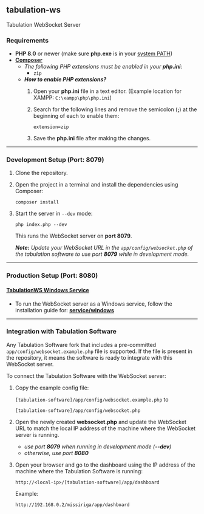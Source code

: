 ## tabulation-ws
Tabulation WebSocket Server

### Requirements
- **PHP 8.0** or newer (make sure **php.exe** is in your [system PATH](https://stackoverflow.com/questions/31291317/php-is-not-recognized-as-an-internal-or-external-command-in-command-prompt))
- [**Composer**](https://getcomposer.org/)
  - _The following PHP extensions must be enabled in your **php.ini**:_
    - `zip`
  - _**How to enable PHP extensions?**_
    1. Open your **php.ini** file in a text editor.
       (Example location for XAMPP: `C:\xampp\php\php.ini`)

    2. Search for the following lines and remove the semicolon (**;**) at the beginning of each to enable them:
       ```angular2html
       extension=zip
       ```
    3. Save the **php.ini** file after making the changes.
---

### Development Setup (Port: 8079)
1. Clone the repository.
2. Open the project in a terminal and install the dependencies using Composer:
   ```
   composer install
   ```
3. Start the server in `--dev` mode:
   ```
   php index.php --dev
   ```
   This runs the WebSocket server on **port 8079**.

   _**Note:** Update your WebSocket URL in the `app/config/websocket.php` of the tabulation software to use port **8079** while in development mode._

---

### Production Setup (Port: 8080)
#### [TabulationWS Windows Service](service/windows)
- To run the WebSocket server as a Windows service,
follow the installation guide for:
[**service/windows**](service/windows)

---

### Integration with Tabulation Software
Any Tabulation Software fork that includes a pre-committed `app/config/websocket.example.php` file is supported.
If the file is present in the repository, it means the software is ready to integrate with this WebSocket server.

To connect the Tabulation Software with the WebSocket server:
1. Copy the example config file:
   
   `[tabulation-software]/app/config/websocket.example.php` to
  
   `[tabulation-software]/app/config/websocket.php`

2. Open the newly created **websocket.php** and update the WebSocket URL to match the local IP address of the machine where the WebSocket server is running. 
   - _use port **8079** when running in development mode (**--dev**)_
   - _otherwise, use port **8080**_

3. Open your browser and go to the dashboard using the IP address of the machine where the Tabulation Software is running:

   `http://<local-ip>/[tabulation-software]/app/dashboard`

   Example:

   `http://192.168.0.2/missiriga/app/dashboard`

